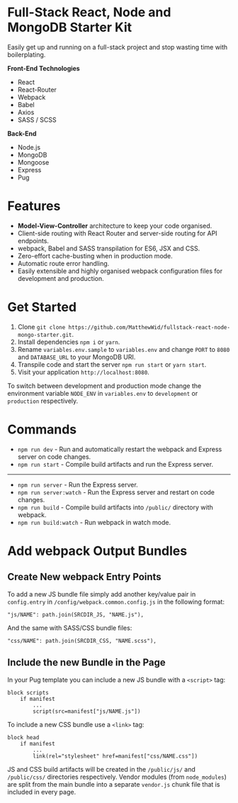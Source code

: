 # Full-Stack React, Node and MongoDB Starter Kit

Easily get up and running on a full-stack project and stop wasting time with boilerplating.

**Front-End Technologies**
* React
* React-Router
* Webpack
* Babel
* Axios
* SASS / SCSS

**Back-End**
* Node.js
* MongoDB
* Mongoose
* Express
* Pug

# Features

* **Model-View-Controller** architecture to keep your code organised.
* Client-side routing with React Router and server-side routing for API endpoints.
* webpack, Babel and SASS transpilation for ES6, JSX and CSS.
* Zero-effort cache-busting when in production mode.
* Automatic route error handling.
* Easily extensible and highly organised webpack configuration files for development and production.

# Get Started

1. Clone `git clone https://github.com/MatthewWid/fullstack-react-node-mongo-starter.git`.
2. Install dependencies `npm i` or `yarn`.
3. Rename `variables.env.sample` to `variables.env` and change `PORT` to `8080` and `DATABASE_URL` to your MongoDB URI.
4. Transpile code and start the server `npm run start` or `yarn start`.
5. Visit your application `http://localhost:8080`.

To switch between development and production mode change the environment variable `NODE_ENV` in `variables.env` to `development` or `production` respectively.

# Commands

* `npm run dev` - Run and automatically restart the webpack and Express server on code changes.
* `npm run start` - Compile build artifacts and run the Express server.

---

* `npm run server` - Run the Express server.
* `npm run server:watch` - Run the Express server and restart on code changes.
* `npm run build` - Compile build artifacts into `/public/` directory with webpack.
* `npm run build:watch` - Run webpack in watch mode.

# Add webpack Output Bundles

## Create New webpack Entry Points

To add a new JS bundle file simply add another key/value pair in `config.entry` in `/config/webpack.common.config.js` in the following format:

	"js/NAME": path.join(SRCDIR_JS, "NAME.js"),

And the same with SASS/CSS bundle files:

	"css/NAME": path.join(SRCDIR_CSS, "NAME.scss"),

## Include the new Bundle in the Page

In your Pug template you can include a new JS bundle with a `<script>` tag:

	block scripts
		if manifest
			...
			script(src=manifest["js/NAME.js"])

To include a new CSS bundle use a `<link>` tag:

	block head
		if manifest
			...
			link(rel="stylesheet" href=manifest["css/NAME.css"])

JS and CSS build artifacts will be created in the `/public/js/` and `/public/css/` directories respectively. Vendor modules (from `node_modules`) are split from the main bundle into a separate `vendor.js` chunk file that is included in every page.
